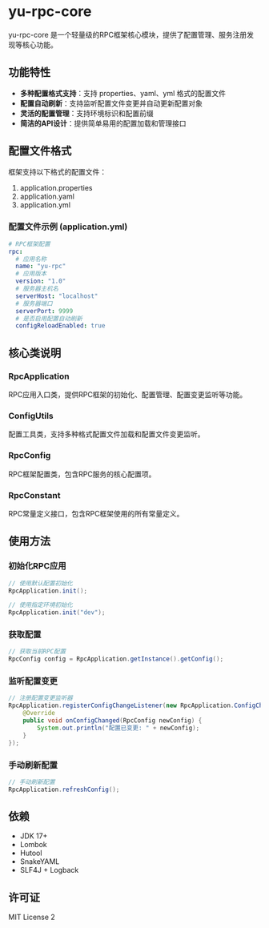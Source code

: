 # yu-rpc-core

yu-rpc-core 是一个轻量级的RPC框架核心模块，提供了配置管理、服务注册发现等核心功能。

## 功能特性

- **多种配置格式支持**：支持 properties、yaml、yml 格式的配置文件
- **配置自动刷新**：支持监听配置文件变更并自动更新配置对象
- **灵活的配置管理**：支持环境标识和配置前缀
- **简洁的API设计**：提供简单易用的配置加载和管理接口

## 配置文件格式

框架支持以下格式的配置文件：

1. application.properties
2. application.yaml
3. application.yml

### 配置文件示例 (application.yml)

```yaml
# RPC框架配置
rpc:
  # 应用名称
  name: "yu-rpc"
  # 应用版本
  version: "1.0"
  # 服务器主机名
  serverHost: "localhost"
  # 服务器端口
  serverPort: 9999
  # 是否启用配置自动刷新
  configReloadEnabled: true
```

## 核心类说明

### RpcApplication
RPC应用入口类，提供RPC框架的初始化、配置管理、配置变更监听等功能。

### ConfigUtils
配置工具类，支持多种格式配置文件加载和配置文件变更监听。

### RpcConfig
RPC框架配置类，包含RPC服务的核心配置项。

### RpcConstant
RPC常量定义接口，包含RPC框架使用的所有常量定义。

## 使用方法

### 初始化RPC应用

```java
// 使用默认配置初始化
RpcApplication.init();

// 使用指定环境初始化
RpcApplication.init("dev");
```

### 获取配置

```java
// 获取当前RPC配置
RpcConfig config = RpcApplication.getInstance().getConfig();
```

### 监听配置变更

```java
// 注册配置变更监听器
RpcApplication.registerConfigChangeListener(new RpcApplication.ConfigChangeListener() {
    @Override
    public void onConfigChanged(RpcConfig newConfig) {
        System.out.println("配置已变更: " + newConfig);
    }
});
```

### 手动刷新配置

```java
// 手动刷新配置
RpcApplication.refreshConfig();
```

## 依赖

- JDK 17+
- Lombok
- Hutool
- SnakeYAML
- SLF4J + Logback

## 许可证

MIT License
2
